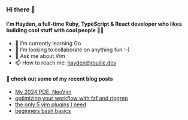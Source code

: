 ### Hi there 👋
#### I'm Hayden, a full-time Ruby, TypeScript & React developer who likes building cool stuff with cool people 👨‍💻

<!-- * 🔭 I’m currently working on -->
* 🌱 I’m currently learning Go
* 👯 I’m looking to collaborate on anything fun :-)
* 💬 Ask me about Vim
* 📫 How to reach me: hayden@rouille.dev

#### 📕 check out some of my recent blog posts

* <a href='https://dev.to/hayden/my-2024-pde-neovim-14e5' target='_blank'>My 2024 PDE: NeoVim</a>
* <a href='https://dev.to/hayden/optimizing-your-workflow-with-fzf-ripgrep-2eai' target='_blank'>optimizing your workflow with fzf and ripgrep</a>
* <a href='https://dev.to/hayden/the-only-5-vim-plugins-i-need-4b7h' target='_blank'>the only 5 vim plugins I need</a>
* <a href='https://dev.to/hayden/1-4-beginners-bash-basics-becoming-one-with-the-shell-mpk' target='_blank'>beginners bash basics</a>

